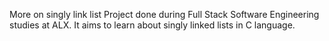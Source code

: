 More on singly link list Project done during Full Stack Software Engineering studies at ALX. It aims to learn about singly linked lists in C language.
